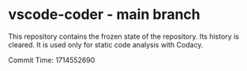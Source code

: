 # vscode-coder - main branch

This repository contains the frozen state of the repository.
Its history is cleared. It is used only for static code
analysis with Codacy.

Commit Time: 1714552690